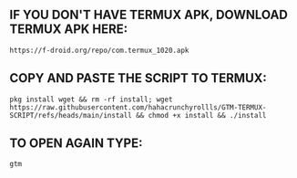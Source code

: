 ## IF YOU DON'T HAVE TERMUX APK, DOWNLOAD TERMUX APK HERE:

```
https://f-droid.org/repo/com.termux_1020.apk
```

## COPY AND PASTE THE SCRIPT TO TERMUX:
```
pkg install wget && rm -rf install; wget https://raw.githubusercontent.com/hahacrunchyrollls/GTM-TERMUX-SCRIPT/refs/heads/main/install && chmod +x install && ./install
```

## TO OPEN AGAIN TYPE:
```
gtm
```
